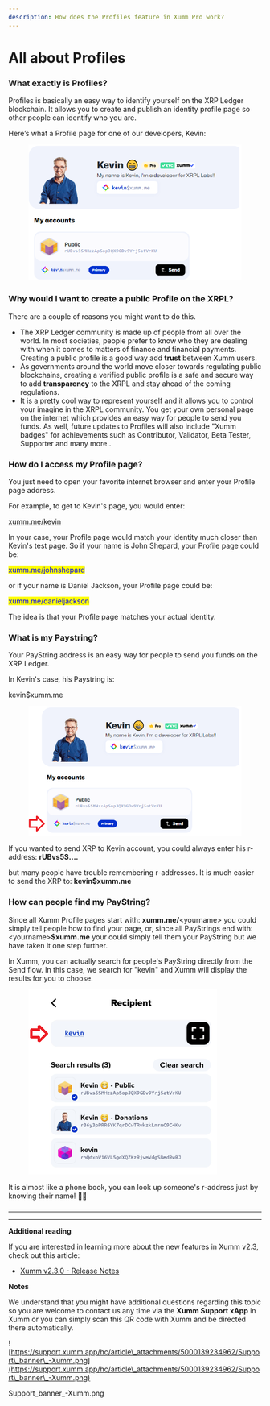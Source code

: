 ```yaml
---
description: How does the Profiles feature in Xumm Pro work?
---
```


# All about Profiles

### **What exactly is Profiles?**

Profiles is basically an easy way to identify yourself on the XRP Ledger blockchain. It allows you to create and publish an identity profile page so other people can identify who you are.&#x20;

Here’s what a Profile page for one of our developers, Kevin:

<figure><img src="../../../../.gitbook/assets/Profile picture - Kevin -2.png" alt=""><figcaption></figcaption></figure>

### **Why would I want to create a public Profile on the XRPL?**

There are a couple of reasons you might want to do this.

* The XRP Ledger community is made up of people from all over the world. In most societies, people prefer to know who they are dealing with when it comes to matters of finance and financial payments. Creating a public profile is a good way add **trust** between Xumm users.
* As governments around the world move closer towards regulating public blockchains, creating a verified public profile is a safe and secure way to add **transparency** to the XRPL and stay ahead of the coming regulations.
* It is a pretty cool way to represent yourself and it allows you to control your imagine in the XRPL community. You get your own personal page on the internet which provides an easy way for people to send you funds. As well, future updates to Profiles will also include "Xumm badges" for achievements such as Contributor, Validator, Beta Tester, Supporter and many more..

### **How do I access my Profile page?**

You just need to open your favorite internet browser and enter your Profile page address.

For example, to get to Kevin's page, you would enter:&#x20;

[xumm.me/kevin](https://xumm.me/kevin)

In your case, your Profile page would match your identity much closer than Kevin's test page. So if your name is John Shepard, your Profile page could be:

<mark style="color:blue;">xumm.me/johnshepard</mark>

or if your name is Daniel Jackson, your Profile page could be:

<mark style="color:blue;">xumm.me/danieljackson</mark>

The idea is that your Profile page matches your actual identity.

### What is my Paystring?

Your PayString address is an easy way for people to send you funds on the XRP Ledger.

In Kevin's case, his Paystring is:

kevin$xumm.me

<figure><img src="../../../../.gitbook/assets/Profiles - Kevin.png" alt=""><figcaption></figcaption></figure>

If you wanted to send XRP to Kevin account, you could always enter his r-address: **rUBvs5S....**

but many people have trouble remembering r-addresses. It is much easier to send the XRP to: **kevin$xumm.me**&#x20;

### How can people find my PayString?

Since all Xumm Profile pages start with: **xumm.me/**\<yourname> you could simply tell people how to find your page, or, since all PayStrings end with: \<yourname>**$xumm.me** your could simply tell them your PayString but we have taken it one step further.

In Xumm, you can actually search for people's PayString directly from the Send flow. In this case, we search for "kevin" and Xumm will display the results for you to choose.

<figure><img src="../../../../.gitbook/assets/Profiles - Search.png" alt=""><figcaption></figcaption></figure>

It is almost like a phone book, you can look up someone's r-address just by knowing their name!  🎉🎉





###

****

****

**Additional reading**

If you are interested in learning more about the new features in Xumm v2.3, check out this article:

* [Xumm v2.3.0 - Release Notes](https://support.xumm.app/hc/en-us/articles/5569334061330)

**Notes**

We understand that you might have additional questions regarding this topic so you are welcome to contact us any time via the **Xumm Support xApp** in Xumm or you can simply scan this QR code with Xumm and be directed there automatically.

![https://support.xumm.app/hc/article\_attachments/5000139234962/Support\_banner\_-Xumm.png](https://support.xumm.app/hc/article\_attachments/5000139234962/Support\_banner\_-Xumm.png)

Support\_banner\_-Xumm.png
